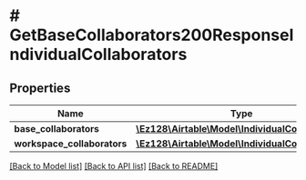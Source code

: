 # # GetBaseCollaborators200ResponseIndividualCollaborators

## Properties

Name | Type | Description | Notes
------------ | ------------- | ------------- | -------------
**base_collaborators** | [**\Ez128\Airtable\Model\IndividualCollaborator[]**](IndividualCollaborator.md) |  |
**workspace_collaborators** | [**\Ez128\Airtable\Model\IndividualCollaborator[]**](IndividualCollaborator.md) |  |

[[Back to Model list]](../../README.md#models) [[Back to API list]](../../README.md#endpoints) [[Back to README]](../../README.md)

